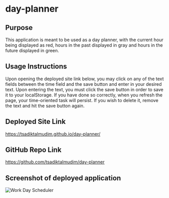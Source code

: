 # day-planner

## Purpose
This application is meant to be used as a day planner, with the current hour being displayed as red, hours in the past displayed in gray and hours in the future displayed in green. 

## Usage Instructions
Upon opening the deployed site link below, you may click on any of the text fields between the time field and the save button and enter in your desired text. Upon entering the text, you must click the save button in order to save it to your localStorage. If you have done so correctly, when you refresh the page, your time-oriented task will persist. If you wish to delete it, remove the text and hit the save button again.

## Deployed Site Link
https://tsadiktalmudim.github.io/day-planner/

## GitHub Repo Link
https://github.com/tsadiktalmudim/day-planner

## Screenshot of deployed application
![Work Day Scheduler](https://user-images.githubusercontent.com/97198974/158096671-57b363d1-578b-4159-abcc-3615fde64e3f.png)

